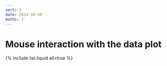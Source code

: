 ```yaml
---
sort: 3
date: 2024-10-30
maths: 1
---
```


# Mouse interaction with the data plot


{% include list.liquid all=true %}
